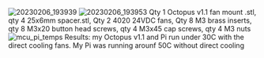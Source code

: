 ![20230206_193939](https://user-images.githubusercontent.com/36819342/217123647-4ed7c69e-267d-4300-943c-31db3a12fdf5.jpg)
![20230206_193953](https://user-images.githubusercontent.com/36819342/217123650-22281989-1f24-4b51-b3d2-c86f1070df58.jpg)
Qty 1 Octopus v1.1 fan mount .stl, 
qty 4 25x6mm spacer.stl, 
Qty 2 4020 24VDC fans, 
Qty 8 M3 brass inserts, 
qty 8 M3x20 button head screws, 
qty 4 M3x45 cap screws, 
qty 4 M3 nuts
![mcu_pi_temps](https://user-images.githubusercontent.com/36819342/217131446-3949c510-fc14-484a-9aa0-c310493d15d4.jpg)
Results: my Octopus v1.1 and Pi run under 30C with the direct cooling fans. My Pi was running arounf 50C without direct cooling

